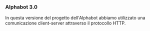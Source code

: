 ### Alphabot 3.0

In questa versione del progetto dell'Alphabot abbiamo utilizzato una comunicazione client-server attraverso il protocollo HTTP.
